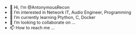 - 👋 Hi, I’m @AntonymousRecon
- 👀 I’m interested in Network IT, Audio Engineer, Programming
- 🌱 I’m currently learning Ptython, C, Docker
- 💞️ I’m looking to collaborate on ...
- 📫 How to reach me ...

<!---
AntonymousRecon/AntonymousRecon is a ✨ special ✨ repository because its `README.md` (this file) appears on your GitHub profile.
You can click the Preview link to take a look at your changes.
--->

